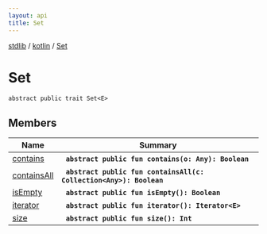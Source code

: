 ```yaml
---
layout: api
title: Set
---
```

[stdlib](../../index.md) / [kotlin](../index.md) / [Set](index.md)

# Set

```
abstract public trait Set<E> 
```

## Members

| Name | Summary |
|------|---------|
|[contains](contains.md)|&nbsp;&nbsp;**`abstract public fun contains(o: Any): Boolean`**<br>|
|[containsAll](containsAll.md)|&nbsp;&nbsp;**`abstract public fun containsAll(c: Collection<Any>): Boolean`**<br>|
|[isEmpty](isEmpty.md)|&nbsp;&nbsp;**`abstract public fun isEmpty(): Boolean`**<br>|
|[iterator](iterator.md)|&nbsp;&nbsp;**`abstract public fun iterator(): Iterator<E>`**<br>|
|[size](size.md)|&nbsp;&nbsp;**`abstract public fun size(): Int`**<br>|
